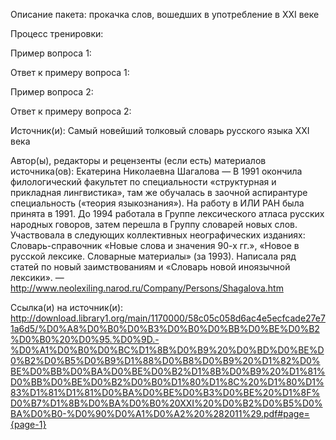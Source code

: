 Описание пакета: прокачка слов, вошедших в употребление в XXI веке

Процесс тренировки:

Пример вопроса 1:

Ответ к примеру вопроса 1:

Пример вопроса 2:

Ответ к примеру вопроса 2:

Источник(и): Самый новейший толковый словарь русского языка XXI века

Автор(ы), редакторы и рецензенты (если есть) материалов источника(ов): Екатерина Николаевна Шагалова — В 1991 окончила филологический факультет по специальности «структурная и прикладная лингвистика», там же обучалась в заочной аспирантуре специальность («теория языкознания»). На работу в ИЛИ РАН была принята в 1991. До 1994 работала в Группе лексического атласа русских народных говоров, затем перешла в Группу словарей новых слов. Участвовала в следующих коллективных неографических изданиях: Словарь-справочник «Новые слова и значения 90-х гг.», «Новое в русской лексике. Словарные материалы» (за 1993). Написала ряд статей по новый заимствованиям и «Словарь новой иноязычной лексики». — http://www.neolexiling.narod.ru/Company/Persons/Shagalova.htm

Ссылка(и) на источник(и): http://download.library1.org/main/1170000/58c05c058d6ac4e5ecfcade27e71a6d5/%D0%A8%D0%B0%D0%B3%D0%B0%D0%BB%D0%BE%D0%B2%D0%B0%20%D0%95.%D0%9D.-%D0%A1%D0%B0%D0%BC%D1%8B%D0%B9%20%D0%BD%D0%BE%D0%B2%D0%B5%D0%B9%D1%88%D0%B8%D0%B9%20%D1%82%D0%BE%D0%BB%D0%BA%D0%BE%D0%B2%D1%8B%D0%B9%20%D1%81%D0%BB%D0%BE%D0%B2%D0%B0%D1%80%D1%8C%20%D1%80%D1%83%D1%81%D1%81%D0%BA%D0%BE%D0%B3%D0%BE%20%D1%8F%D0%B7%D1%8B%D0%BA%D0%B0%20XXI%20%D0%B2%D0%B5%D0%BA%D0%B0-%D0%90%D0%A1%D0%A2%20%282011%29.pdf#page={page-1}
